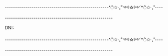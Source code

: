 

---------------------------------------------------*ੈ✩‧₊˚༺☆༻*ੈ✩‧₊˚---------------------------------------------------------

DNI: 

---------------------------------------------------*ੈ✩‧₊˚༺☆༻*ੈ✩‧₊˚---------------------------------------------------------
